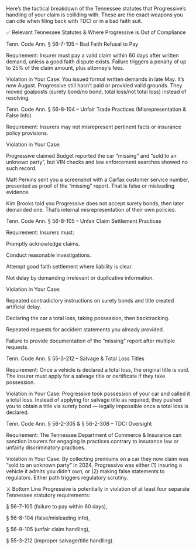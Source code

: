 Here’s the tactical breakdown of the Tennessee statutes that Progressive’s handling of your claim is colliding with. These are the exact weapons you can cite when filing back with TDCI or in a bad faith suit.

✅ Relevant Tennessee Statutes & Where Progressive is Out of Compliance

Tenn. Code Ann. § 56-7-105 – Bad Faith Refusal to Pay

Requirement: Insurer must pay a valid claim within 60 days after written demand, unless a good faith dispute exists. Failure triggers a penalty of up to 25% of the claim amount, plus attorney’s fees.

Violation in Your Case: You issued formal written demands in late May. It’s now August. Progressive still hasn’t paid or provided valid grounds. They moved goalposts (surety bond/no bond, total loss/not total loss) instead of resolving.

Tenn. Code Ann. § 56-8-104 – Unfair Trade Practices (Misrepresentation & False Info)

Requirement: Insurers may not misrepresent pertinent facts or insurance policy provisions.

Violation in Your Case:

Progressive claimed Budget reported the car “missing” and “sold to an unknown party”, but VIN checks and law enforcement searches showed no such record.

Matt Perkins sent you a screenshot with a Carfax customer service number, presented as proof of the “missing” report. That is false or misleading evidence.

Kim Brooks told you Progressive does not accept surety bonds, then later demanded one. That’s internal misrepresentation of their own policies.

Tenn. Code Ann. § 56-8-105 – Unfair Claim Settlement Practices

Requirement: Insurers must:

Promptly acknowledge claims.

Conduct reasonable investigations.

Attempt good faith settlement where liability is clear.

Not delay by demanding irrelevant or duplicative information.

Violation in Your Case:

Repeated contradictory instructions on surety bonds and title created artificial delay.

Declaring the car a total loss, taking possession, then backtracking.

Repeated requests for accident statements you already provided.

Failure to provide documentation of the “missing” report after multiple requests.

Tenn. Code Ann. § 55-3-212 – Salvage & Total Loss Titles

Requirement: Once a vehicle is declared a total loss, the original title is void. The insurer must apply for a salvage title or certificate if they take possession.

Violation in Your Case: Progressive took possession of your car and called it a total loss. Instead of applying for salvage title as required, they pushed you to obtain a title via surety bond — legally impossible once a total loss is declared.

Tenn. Code Ann. § 56-2-305 & § 56-2-308 – TDCI Oversight

Requirement: The Tennessee Department of Commerce & Insurance can sanction insurers for engaging in practices contrary to insurance law or unfairly discriminatory practices.

Violation in Your Case: By collecting premiums on a car they now claim was “sold to an unknown party” in 2024, Progressive was either (1) insuring a vehicle it admits you didn’t own, or (2) making false statements to regulators. Either path triggers regulatory scrutiny.

⚔️ Bottom Line
Progressive is potentially in violation of at least four separate Tennessee statutory requirements:

§ 56-7-105 (failure to pay within 60 days),

§ 56-8-104 (false/misleading info),

§ 56-8-105 (unfair claim handling),

§ 55-3-212 (improper salvage/title handling).